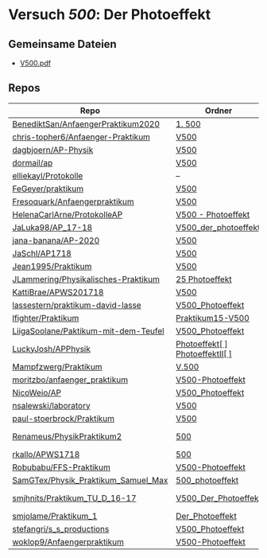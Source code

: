 # Versuch *500*: Der Photoeffekt

## Gemeinsame Dateien
- [V500.pdf](https://docs.google.com/viewer?url=https://raw.githubusercontent.com/BenediktSan/AnfaengerPraktikum2020/main/Versuche%20Semester%20IV/1.%20500/V500.pdf)

## Repos

|                                        Repo                                        |                                                                                         Ordner                                                                                          |                                                                                                                                                                                   PDFs                                                                                                                                                                                   |
|------------------------------------------------------------------------------------|-----------------------------------------------------------------------------------------------------------------------------------------------------------------------------------------|--------------------------------------------------------------------------------------------------------------------------------------------------------------------------------------------------------------------------------------------------------------------------------------------------------------------------------------------------------------------------|
|[BenediktSan/AnfaengerPraktikum2020](../repo/BenediktSan/AnfaengerPraktikum2020)    |[1. 500](https://github.com/BenediktSan/AnfaengerPraktikum2020/tree/main/Versuche%20Semester%20IV/1.%20500)                                                                              |[V500.pdf](https://docs.google.com/viewer?url=https://raw.githubusercontent.com/BenediktSan/AnfaengerPraktikum2020/main/Versuche%20Semester%20IV/1.%20500/V500.pdf)                                                                                                                                                                                                       |
|[chris-topher6/Anfaenger-Praktikum](../repo/chris-topher6/Anfaenger-Praktikum)      |[V500](https://github.com/chris-topher6/Anfaenger-Praktikum/tree/master/V500)                                                                                                            |[main.pdf](https://docs.google.com/viewer?url=https://raw.githubusercontent.com/NicoWeio/awesome-ap-pdfs/main/chris-topher6%E2%88%95Anfaenger-Praktikum/500/main.pdf) \*                                                                                                                                                                                                  |
|[dagbjoern/AP-Physik](../repo/dagbjoern/AP-Physik)                                  |[V500](https://github.com/dagbjoern/AP-Physik/tree/master/V500)                                                                                                                          |–                                                                                                                                                                                                                                                                                                                                                                         |
|[dormail/ap](../repo/dormail/ap)                                                    |[V500](https://github.com/dormail/ap/tree/main/V500)                                                                                                                                     |[main.pdf](https://docs.google.com/viewer?url=https://raw.githubusercontent.com/NicoWeio/awesome-ap-pdfs/main/dormail%E2%88%95ap/500/main.pdf) \*                                                                                                                                                                                                                         |
|[elliekayl/Protokolle](../repo/elliekayl/Protokolle)                                |–                                                                                                                                                                                        |[V500_Photoeffekt.pdf](https://docs.google.com/viewer?url=https://raw.githubusercontent.com/elliekayl/Protokolle/master/V400-703/V500_Photoeffekt.pdf)                                                                                                                                                                                                                    |
|[FeGeyer/praktikum](../repo/FeGeyer/praktikum)                                      |[V500](https://github.com/FeGeyer/praktikum/tree/master/4_Semester/V500)                                                                                                                 |[V500.pdf](https://docs.google.com/viewer?url=https://raw.githubusercontent.com/FeGeyer/praktikum/master/4_Semester/PDF-Dateien/V500.pdf)                                                                                                                                                                                                                                 |
|[Fresoquark/Anfaengerpraktikum](../repo/Fresoquark/Anfaengerpraktikum)              |[V500](https://github.com/Fresoquark/Anfaengerpraktikum/tree/master/V500)                                                                                                                |[main.pdf](https://docs.google.com/viewer?url=https://raw.githubusercontent.com/NicoWeio/awesome-ap-pdfs/main/Fresoquark%E2%88%95Anfaengerpraktikum/500/main.pdf) \*                                                                                                                                                                                                      |
|[HelenaCarlArne/ProtokolleAP](../repo/HelenaCarlArne/ProtokolleAP)                  |[V500 - Photoeffekt](https://github.com/HelenaCarlArne/ProtokolleAP/tree/master/V500%20-%20Photoeffekt)                                                                                  |[Abgabe.pdf](https://docs.google.com/viewer?url=https://raw.githubusercontent.com/NicoWeio/awesome-ap-pdfs/main/HelenaCarlArne%E2%88%95ProtokolleAP/500/Abgabe.pdf) \*                                                                                                                                                                                                    |
|[JaLuka98/AP_17-18](../repo/JaLuka98/AP_17-18)                                      |[V500_der_photoeffekt](https://github.com/JaLuka98/AP_17-18/tree/master/V500_der_photoeffekt)                                                                                            |–                                                                                                                                                                                                                                                                                                                                                                         |
|[jana-banana/AP-2020](../repo/jana-banana/AP-2020)                                  |[V500](https://github.com/jana-banana/AP-2020/tree/main/we%20did%20that/V500)                                                                                                            |[main.pdf](https://docs.google.com/viewer?url=https://raw.githubusercontent.com/NicoWeio/awesome-ap-pdfs/main/jana-banana%E2%88%95AP-2020/500/main.pdf) \*                                                                                                                                                                                                                |
|[JaSchl/AP1718](../repo/JaSchl/AP1718)                                              |[V500](https://github.com/JaSchl/AP1718/tree/master/V500)                                                                                                                                |[V500.pdf](https://docs.google.com/viewer?url=https://raw.githubusercontent.com/JaSchl/AP1718/master/V500/V500.pdf)                                                                                                                                                                                                                                                       |
|[Jean1995/Praktikum](../repo/Jean1995/Praktikum)                                    |[V500](https://github.com/Jean1995/Praktikum/tree/master/V500)                                                                                                                           |[V500.pdf](https://docs.google.com/viewer?url=https://raw.githubusercontent.com/Jean1995/Praktikum/master/Protokolle_Fertig/V500.pdf)                                                                                                                                                                                                                                     |
|[JLammering/Physikalisches-Praktikum](../repo/JLammering/Physikalisches-Praktikum)  |[25 Photoeffekt](https://github.com/JLammering/Physikalisches-Praktikum/tree/master/25%20Photoeffekt)                                                                                    |–                                                                                                                                                                                                                                                                                                                                                                         |
|[KattiBrae/APWS201718](../repo/KattiBrae/APWS201718)                                |[V500](https://github.com/KattiBrae/APWS201718/tree/master/AP2/V500)                                                                                                                     |–                                                                                                                                                                                                                                                                                                                                                                         |
|[lassestern/praktikum-david-lasse](../repo/lassestern/praktikum-david-lasse)        |[V500_Photoeffekt](https://github.com/lassestern/praktikum-david-lasse/tree/master/V500_Photoeffekt)                                                                                     |–                                                                                                                                                                                                                                                                                                                                                                         |
|[lfighter/Praktikum](../repo/lfighter/Praktikum)                                    |[Praktikum15-V500](https://github.com/lfighter/Praktikum/tree/master/Praktikum15-V500)                                                                                                   |–                                                                                                                                                                                                                                                                                                                                                                         |
|[LiigaSoolane/Paktikum-mit-dem-Teufel](../repo/LiigaSoolane/Paktikum-mit-dem-Teufel)|[V500_Photoeffekt](https://github.com/LiigaSoolane/Paktikum-mit-dem-Teufel/tree/main/V500_Photoeffekt)                                                                                   |[main.pdf](https://docs.google.com/viewer?url=https://raw.githubusercontent.com/NicoWeio/awesome-ap-pdfs/main/LiigaSoolane%E2%88%95Paktikum-mit-dem-Teufel/500/main.pdf) \*                                                                                                                                                                                               |
|[LuckyJosh/APPhysik](../repo/LuckyJosh/APPhysik)                                    |[Photoeffekt[ ]](https://github.com/LuckyJosh/APPhysik/tree/master/Photoeffekt%5B%20%5D)<br/>[PhotoeffektII[ ]](https://github.com/LuckyJosh/APPhysik/tree/master/PhotoeffektII%5B%20%5D)|–                                                                                                                                                                                                                                                                                                                                                                         |
|[Mampfzwerg/Praktikum](../repo/Mampfzwerg/Praktikum)                                |[V.500](https://github.com/Mampfzwerg/Praktikum/tree/master/V.500)                                                                                                                       |[main.pdf](https://docs.google.com/viewer?url=https://raw.githubusercontent.com/Mampfzwerg/Praktikum/master/V.500/latex-template/main.pdf)                                                                                                                                                                                                                                |
|[moritzbo/anfaenger_praktikum](../repo/moritzbo/anfaenger_praktikum)                |[V500-Photoeffekt](https://github.com/moritzbo/anfaenger_praktikum/tree/main/V500-Photoeffekt)                                                                                           |–                                                                                                                                                                                                                                                                                                                                                                         |
|[NicoWeio/AP](../repo/NicoWeio/AP)                                                  |[V500_Photoeffekt](https://github.com/NicoWeio/AP/tree/gh-pages/V500_Photoeffekt)                                                                                                        |[main.pdf](https://docs.google.com/viewer?url=https://raw.githubusercontent.com/NicoWeio/AP/gh-pages/V500_Photoeffekt/build/main.pdf)                                                                                                                                                                                                                                     |
|[nsalewski/laboratory](../repo/nsalewski/laboratory)                                |[V500](https://github.com/nsalewski/laboratory/tree/master/V500)                                                                                                                         |[main.pdf](https://docs.google.com/viewer?url=https://raw.githubusercontent.com/NicoWeio/awesome-ap-pdfs/main/nsalewski%E2%88%95laboratory/500/main.pdf) \*                                                                                                                                                                                                               |
|[paul-stoerbrock/Praktikum](../repo/paul-stoerbrock/Praktikum)                      |[V500](https://github.com/paul-stoerbrock/Praktikum/tree/master/V500)                                                                                                                    |[V500.pdf](https://docs.google.com/viewer?url=https://raw.githubusercontent.com/NicoWeio/awesome-ap-pdfs/main/paul-stoerbrock%E2%88%95Praktikum/500/V500.pdf) \*                                                                                                                                                                                                          |
|[Renameus/PhysikPraktikum2](../repo/Renameus/PhysikPraktikum2)                      |[500](https://github.com/Renameus/PhysikPraktikum2/tree/master/Versuche/500)                                                                                                             |[protokoll.pdf](https://docs.google.com/viewer?url=https://raw.githubusercontent.com/Renameus/PhysikPraktikum2/master/Versuche/500/protokoll.pdf)<br/>[V500.pdf](https://docs.google.com/viewer?url=https://raw.githubusercontent.com/Renameus/PhysikPraktikum2/master/Versuche/500/V500.pdf)                                                                             |
|[rkallo/APWS1718](../repo/rkallo/APWS1718)                                          |[500](https://github.com/rkallo/APWS1718/tree/master/500)                                                                                                                                |[main.pdf](https://docs.google.com/viewer?url=https://raw.githubusercontent.com/rkallo/APWS1718/master/500/main.pdf)                                                                                                                                                                                                                                                      |
|[Robubabu/FFS-Praktikum](../repo/Robubabu/FFS-Praktikum)                            |[V500-Photoeffekt](https://github.com/Robubabu/FFS-Praktikum/tree/master/V500-Photoeffekt)                                                                                               |[V500.pdf](https://docs.google.com/viewer?url=https://raw.githubusercontent.com/Robubabu/FFS-Praktikum/master/Versuchs_pdfs/SS/V500.pdf)                                                                                                                                                                                                                                  |
|[SamGTex/Physik_Praktikum_Samuel_Max](../repo/SamGTex/Physik_Praktikum_Samuel_Max)  |[500_photoeffekt](https://github.com/SamGTex/Physik_Praktikum_Samuel_Max/tree/master/500_photoeffekt)                                                                                    |[main.pdf](https://docs.google.com/viewer?url=https://raw.githubusercontent.com/NicoWeio/awesome-ap-pdfs/main/SamGTex%E2%88%95Physik_Praktikum_Samuel_Max/500/main.pdf) \*                                                                                                                                                                                                |
|[smjhnits/Praktikum_TU_D_16-17](../repo/smjhnits/Praktikum_TU_D_16-17)              |[V500_Der_Photoeffekt](https://github.com/smjhnits/Praktikum_TU_D_16-17/tree/master/Anf%C3%A4ngerpraktikum/Protokolle/V500_Der_Photoeffekt)                                              |[V500.pdf](https://docs.google.com/viewer?url=https://raw.githubusercontent.com/smjhnits/Praktikum_TU_D_16-17/master/Anf%C3%A4ngerpraktikum/Fertige%20Protokolle/V500.pdf)<br/>[V500.pdf](https://docs.google.com/viewer?url=https://raw.githubusercontent.com/smjhnits/Praktikum_TU_D_16-17/master/Anf%C3%A4ngerpraktikum/Protokolle/V500_Der_Photoeffekt/build/V500.pdf)|
|[smjolame/Praktikum_1](../repo/smjolame/Praktikum_1)                                |[Der_Photoeffekt](https://github.com/smjolame/Praktikum_1/tree/master/Der_Photoeffekt)                                                                                                   |[V500.pdf](https://docs.google.com/viewer?url=https://raw.githubusercontent.com/smjolame/Praktikum_1/master/Der_Photoeffekt/V500.pdf)                                                                                                                                                                                                                                     |
|[stefangri/s_s_productions](../repo/stefangri/s_s_productions)                      |[V500_Photoeffekt](https://github.com/stefangri/s_s_productions/tree/master/PHY341/V500_Photoeffekt)                                                                                     |–                                                                                                                                                                                                                                                                                                                                                                         |
|[woklop9/Anfaengerpraktikum](../repo/woklop9/Anfaengerpraktikum)                    |[V500-Photoeffekt](https://github.com/woklop9/Anfaengerpraktikum/tree/master/V500-Photoeffekt)                                                                                           |[main.pdf](https://docs.google.com/viewer?url=https://raw.githubusercontent.com/NicoWeio/awesome-ap-pdfs/main/woklop9%E2%88%95Anfaengerpraktikum/500/main.pdf) \*                                                                                                                                                                                                         |
